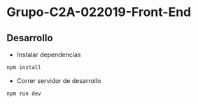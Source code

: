 # Grupo-C2A-022019-Front-End

## Desarrollo

- Instalar dependencias

```bash
npm install
```

- Correr servidor de desarrollo

```bash
npm run dev
```

